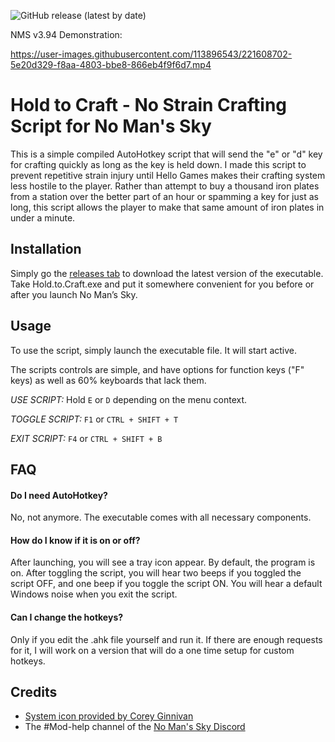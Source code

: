 ![GitHub release (latest by date)](https://img.shields.io/github/v/release/Kubia-Beta/Hold_to_Craft?style=plastic)

NMS v3.94 Demonstration:

https://user-images.githubusercontent.com/113896543/221608702-5e20d329-f8aa-4803-bbe8-866eb4f9f6d7.mp4


# Hold to Craft - No Strain Crafting Script for No Man's Sky

This is a simple compiled AutoHotkey script that will send the "e" or "d" key for crafting quickly as long as the key is held down. I made this script to prevent repetitive strain injury until Hello Games makes their crafting system less hostile to the player. Rather than attempt to buy a thousand iron plates from a station over the better part of an hour or spamming a key for just as long, this script allows the player to make that same amount of iron plates in under a minute.
## Installation

Simply go the [releases tab](https://github.com/Kubia-Beta/Hold_to_Craft/releases) to download the latest version of the executable. Take Hold.to.Craft.exe and put it somewhere convenient for you before or after you launch No Man’s Sky.
    
## Usage

To use the script, simply launch the executable file. It will start active.

The scripts controls are simple, and have options for function keys ("F" keys) as well as 60% keyboards that lack them.

_USE SCRIPT:_ Hold `E` or `D` depending on the menu context.

_TOGGLE SCRIPT:_ `F1` or `CTRL + SHIFT + T`

_EXIT SCRIPT:_ `F4` or `CTRL + SHIFT + B`
## FAQ

#### Do I need AutoHotkey?

No, not anymore. The executable comes with all necessary components.

#### How do I know if it is on or off?

After launching, you will see a tray icon appear. By default, the program is on. After toggling the script, you will hear two beeps if you toggled the script OFF, and one beep if you toggle the script ON. You will hear a default Windows noise when you exit the script.

#### Can I change the hotkeys?

Only if you edit the .ahk file yourself and run it. If there are enough requests for it, I will work on a version that will do a one time setup for custom hotkeys.
## Credits

 - [System icon provided by Corey Ginnivan](https://www.systemuicons.com/images/icons/code.svg)
 - The #Mod-help channel of the [No Man's Sky Discord](https://discord.gg/22ZAU9H)

